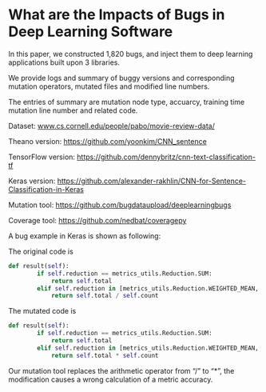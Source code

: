 # What are the Impacts of Bugs in Deep Learning Software
In this paper, we constructed 1,820 bugs, and inject them to deep learning applications built upon 3 libraries. 

We provide logs and summary of buggy versions and corresponding mutation operators, mutated files and modified line numbers.

The entries of summary are mutation node type, accuarcy, training time mutation line number and related code.

Dataset: www.cs.cornell.edu/people/pabo/movie-review-data/

Theano version: https://github.com/yoonkim/CNN_sentence

TensorFlow version: https://github.com/dennybritz/cnn-text-classification-tf

Keras version: https://github.com/alexander-rakhlin/CNN-for-Sentence-Classification-in-Keras

Mutation tool: https://github.com/bugdataupload/deeplearningbugs

Coverage tool: https://github.com/nedbat/coveragepy

A bug example in Keras is shown as following:

The original code is

```Python
def result(self):
        if self.reduction == metrics_utils.Reduction.SUM:
            return self.total
        elif self.reduction in [metrics_utils.Reduction.WEIGHTED_MEAN, metrics_utils.Reduction.SUM_OVER_BATCH_SIZE]:
            return self.total / self.count
```
The mutated code is

```Python
def result(self):
        if self.reduction == metrics_utils.Reduction.SUM:
            return self.total
        elif self.reduction in [metrics_utils.Reduction.WEIGHTED_MEAN, metrics_utils.Reduction.SUM_OVER_BATCH_SIZE]:
            return self.total * self.count
```
Our mutation tool replaces the arithmetic operator from “/” to “*”, the modification causes a wrong calculation of a metric accuracy.
